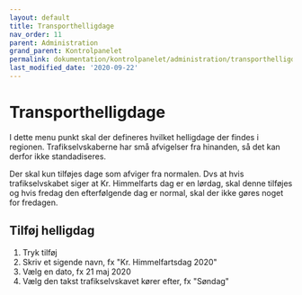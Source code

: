 ```yaml
---
layout: default
title: Transporthelligdage
nav_order: 11
parent: Administration
grand_parent: Kontrolpanelet
permalink: dokumentation/kontrolpanelet/administration/transporthelligdage
last_modified_date: '2020-09-22'
---
```


# Transporthelligdage

I dette menu punkt skal der defineres hvilket helligdage der findes i regionen. Trafikselvskaberne har små afvigelser fra hinanden, så det kan derfor ikke standadiseres.

Der skal kun tilføjes dage som afviger fra normalen. Dvs at hvis trafikselvskabet siger at Kr. Himmelfarts dag er en lørdag, skal denne tilføjes og hvis fredag den efterfølgende dag er normal, skal der ikke gøres noget for fredagen.

## Tilføj helligdag

1. Tryk tilføj
2. Skriv et sigende navn, fx "Kr. Himmelfartsdag 2020"
3. Vælg en dato, fx 21 maj 2020
4. Vælg den takst trafikselvskavet kører efter, fx "Søndag"
